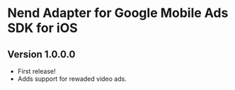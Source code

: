 # Nend Adapter for Google Mobile Ads SDK for iOS

## Version 1.0.0.0

- First release!
- Adds support for rewaded video ads.

